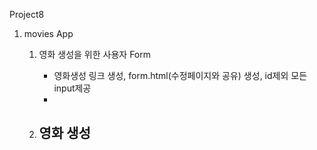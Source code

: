 Project8

1. movies App

   1. 영화 생성을 위한 사용자 Form
      - 영화생성 링크 생성, form.html(수정페이지와 공유) 생성, id제외 모든 input제공
      - 

   2. 영화 생성
      - 